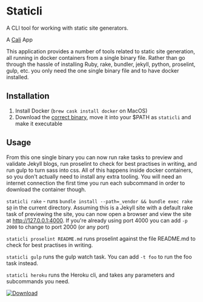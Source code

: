 # Staticli

A CLI tool for working with static site generators.

A [Cali](https://github.com/skybet/cali) App

This application provides a number of tools related to static site generation, all running in docker containers from a single binary file.  Rather than go through the hassle of installing Ruby, rake, bundler, jekyll, python, proselint, gulp, etc. you only need the one single binary file and to have docker installed.

## Installation

1. Install Docker (`brew cask install docker` on MacOS)
2. Download the [correct binary](https://bintray.com/staticli/staticli/staticli/_latestVersion), move it into your $PATH as `staticli` and make it executable

## Usage

From this one single binary you can now run rake tasks to preview and validate Jekyll blogs, run proselint to check for best practises in writing, and run gulp to turn sass into css.  All of this happens inside docker containers, so you don't actually need to install any extra tooling.  You will need an internet connection the first time you run each subcommand in order to download the container though.

`staticli rake` - runs `bundle install --path=_vendor && bundle exec rake $@` in the current directory.  Assuming this is a Jekyll site with a default rake task of previewing the site, you can now open a browser and view the site at http://127.0.0.1:4000.  If you're already using port 4000 you can add `-p 2000` to change to port 2000 (or any port)

`staticli proselint README.md` runs proselint against the file README.md to check for best practises in writing.

`staticli gulp` runs the gulp watch task.  You can add `-t foo` to run the foo task instead.

`staticli heroku` runs the Heroku cli, and takes any parameters and subcommands you need.

[ ![Download](https://api.bintray.com/packages/staticli/staticli/staticli/images/download.svg) ](https://bintray.com/staticli/staticli/staticli/_latestVersion)